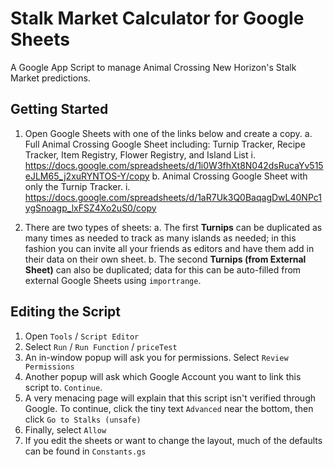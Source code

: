 # Stalk Market Calculator for Google Sheets

A Google App Script to manage Animal Crossing New Horizon's Stalk Market predictions.

## Getting Started

1. Open Google Sheets with one of the links below and create a copy.
   a. Full Animal Crossing Google Sheet including: Turnip Tracker, Recipe Tracker, Item Registry, Flower Registry, and Island List
      i. https://docs.google.com/spreadsheets/d/1i0W3fhXt8N042dsRucaYv515eJLM65_j2xuRYNTOS-Y/copy
   b. Animal Crossing Google Sheet with only the Turnip Tracker.
      i. https://docs.google.com/spreadsheets/d/1aR7Uk3Q0BaqagDwL40NPc1ygSnoagp_lxFSZ4Xo2uS0/copy

2. There are two types of sheets:
   a. The first **Turnips** can be duplicated as many times as needed to track as many islands as needed; in this fashion you can invite all your friends as editors and have them add in their data on their own sheet.
   b. The second **Turnips (from External Sheet)** can also be duplicated; data for this can be auto-filled from external Google Sheets using `importrange`.

## Editing the Script

1. Open `Tools` / `Script Editor`
2. Select `Run` / `Run Function` / `priceTest`
3. An in-window popup will ask you for permissions. Select `Review Permissions`
4. Another popup will ask which Google Account you want to link this script to. `Continue`.
5. A very menacing page will explain that this script isn't verified through Google. To continue, click the tiny text `Advanced` near the bottom, then click `Go to Stalks (unsafe)`
6. Finally, select `Allow`
7. If you edit the sheets or want to change the layout, much of the defaults can be found in `Constants.gs`